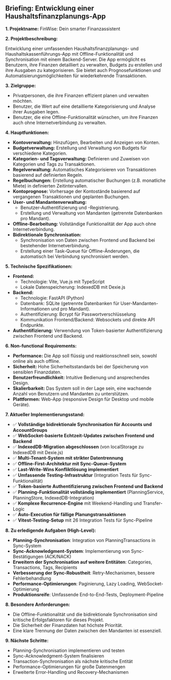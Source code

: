 ## Briefing: Entwicklung einer Haushaltsfinanzplanungs-App

**1. Projektname:** FinWise: Dein smarter Finanzassistent

**2. Projektbeschreibung:**

Entwicklung einer umfassenden Haushaltsfinanzplanungs- und Haushaltskassenführungs-App mit Offline-Funktionalität und Synchronisation mit einem Backend-Server. Die App ermöglicht es Benutzern, ihre Finanzen detailliert zu verwalten, Budgets zu erstellen und ihre Ausgaben zu kategorisieren. Sie bietet auch Prognosefunktionen und Automatisierungsmöglichkeiten für wiederkehrende Transaktionen.

**3. Zielgruppe:**

*   Privatpersonen, die ihre Finanzen effizient planen und verwalten möchten.
*   Benutzer, die Wert auf eine detaillierte Kategorisierung und Analyse ihrer Ausgaben legen.
*   Benutzer, die eine Offline-Funktionalität wünschen, um ihre Finanzen auch ohne Internetverbindung zu verwalten.

**4. Hauptfunktionen:**

*   **Kontoverwaltung:** Hinzufügen, Bearbeiten und Anzeigen von Konten.
*   **Budgetverwaltung:** Erstellung und Verwaltung von Budgets für verschiedene Kategorien.
*   **Kategorien- und Tagsverwaltung:** Definieren und Zuweisen von Kategorien und Tags zu Transaktionen.
*   **Regelverwaltung:** Automatisches Kategorisieren von Transaktionen basierend auf definierten Regeln.
*   **Regelbuchungen:** Erstellung automatischer Buchungen (z.B. monatliche Miete) in definierten Zeitintervallen.
*   **Kontoprognose:** Vorhersage der Kontostände basierend auf vergangenen Transaktionen und geplanten Buchungen.
*   **User- und Mandantenverwaltung:**
    *   Benutzer-Authentifizierung und -Registrierung.
    *   Erstellung und Verwaltung von Mandanten (getrennte Datenbanken pro Mandant).
*   **Offline-Bearbeitung:** Vollständige Funktionalität der App auch ohne Internetverbindung.
*   **Bidirektionale Synchronisation:**
    *   Synchronisation von Daten zwischen Frontend und Backend bei bestehender Internetverbindung.
    *   Erstellung einer Task-Queue für Offline-Änderungen, die automatisch bei Verbindung synchronisiert werden.

**5. Technische Spezifikationen:**

*   **Frontend:**
    *   Technologie: Vite, Vue.js mit TypeScript
    *   Lokale Datenspeicherung: IndexedDB mit Dexie.js
*   **Backend:**
    *   Technologie: FastAPI (Python)
    *   Datenbank: SQLite (getrennte Datenbanken für User-Mandanten-Informationen und pro Mandant).
    *   Authentifizierung: Bcrypt für Passwortverschlüsselung
    *   Kommunikation Frontend/Backend: Websockets und direkte API Endpunkte.
*   **Authentifizierung:** Verwendung von Token-basierter Authentifizierung zwischen Frontend und Backend.

**6. Non-functional Requirements:**

*   **Performance:** Die App soll flüssig und reaktionsschnell sein, sowohl online als auch offline.
*   **Sicherheit:** Hohe Sicherheitsstandards bei der Speicherung von sensiblen Finanzdaten.
*   **Benutzerfreundlichkeit:** Intuitive Bedienung und ansprechendes Design.
*   **Skalierbarkeit:** Das System soll in der Lage sein, eine wachsende Anzahl von Benutzern und Mandanten zu unterstützen.
*   **Plattformen:** Web-App (responsive Design für Desktop und mobile Geräte).

**7. Aktueller Implementierungsstand:**

*   ✅ **Vollständige bidirektionale Synchronisation für Accounts und AccountGroups**
*   ✅ **WebSocket-basierte Echtzeit-Updates zwischen Frontend und Backend**
*   ✅ **IndexedDB-Migration abgeschlossen** (von localStorage zu IndexedDB mit Dexie.js)
*   ✅ **Multi-Tenant-System mit strikter Datentrennung**
*   ✅ **Offline-First-Architektur mit Sync-Queue-System**
*   ✅ **Last-Write-Wins Konfliktlösung implementiert**
*   ✅ **Umfassende Testing-Infrastruktur** (Integration Tests für Sync-Funktionalität)
*   ✅ **Token-basierte Authentifizierung zwischen Frontend und Backend**
*   ✅ **Planning-Funktionalität vollständig implementiert** (PlanningService, PlanningStore, IndexedDB-Integration)
*   ✅ **Komplexe Recurrence-Engine** mit Weekend-Handling und Transfer-Logic
*   ✅ **Auto-Execution für fällige Planungstransaktionen**
*   ✅ **Vitest-Testing-Setup** mit 26 Integration Tests für Sync-Pipeline

**8. Zu erledigende Aufgaben (High-Level):**

*   **Planning-Synchronisation**: Integration von PlanningTransactions in Sync-System
*   **Sync-Acknowledgment-System**: Implementierung von Sync-Bestätigungen (ACK/NACK)
*   **Erweitern der Synchronisation auf weitere Entitäten**: Categories, Transactions, Tags, Recipients
*   **Verbesserung der Sync-Robustheit**: Retry-Mechanismen, bessere Fehlerbehandlung
*   **Performance-Optimierungen**: Paginierung, Lazy Loading, WebSocket-Optimierung
*   **Produktionsreife**: Umfassende End-to-End-Tests, Deployment-Pipeline

**8.  Besondere Anforderungen:**

*   Die Offline-Funktionalität und die bidirektionale Synchronisation sind kritische Erfolgsfaktoren für dieses Projekt.
*   Die Sicherheit der Finanzdaten hat höchste Priorität.
*   Eine klare Trennung der Daten zwischen den Mandanten ist essenziell.

**9. Nächste Schritte:**

*   Planning-Synchronisation implementieren und testen
*   Sync-Acknowledgment-System finalisieren
*   Transaction-Synchronisation als nächste kritische Entität
*   Performance-Optimierungen für große Datenmengen
*   Erweiterte Error-Handling und Recovery-Mechanismen
